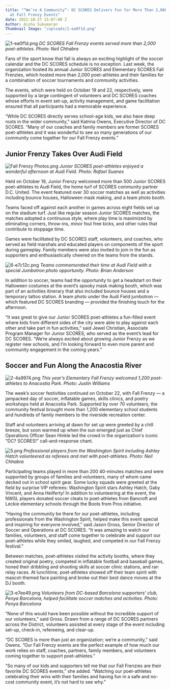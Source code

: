 ```yaml
---
title: "“We’re A Community”: DC SCORES Delivers Fun for More Than 2,000 Poet-Athletes
  at Fall Frenzy Events"
date: 2022-10-27 15:07:00 Z
Author: Aishu Sukumaran
Thumbnail Image: "/uploads/1-ea0f1d.png"
---
```


![1-ea0f1d.png](/uploads/1-ea0f1d.png)
*DC SCORES Fall Frenzy events served more than 2,000 poet-athletes. Photo: Neil Chhabra*

Fans of the sport know that fall is always an exciting highlight of the soccer calendar and the DC SCORES schedule is no exception. Last week, the organization hosted its annual Junior SCORES and Elementary SCORES Fall Frenzies, which hosted more than 2,000 poet-athletes and their families for a combination of soccer tournaments and community activities.









The events, which were held on October 19 and 22, respectively, were supported by a large contingent of volunteers and DC SCORES coaches whose efforts in event set-up, activity management, and game facilitation ensured that all participants had a memorable experience.

“While DC SCORES directly serves school-age kids, we also have deep roots in the wider community,” said Katrina Owens, Executive Director of DC SCORES. “Many of our coaches and family members are former SCORES poet-athletes and it was wonderful to see so many generations of our community come together for our Fall Frenzy events.”

## Junior Frenzy Takes Over Audi Field
![Fall Frenzy Photos.png](/uploads/Fall%20Frenzy%20Photos.png)
*Junior SCORES poet-athletes enjoyed a wonderful afternoon at Audi Field. Photo: Rafael Suanes*

Held on October 19, Junior Frenzy welcomed more than 500 Junior SCORES poet-athletes to Audi Field, the home turf of SCORES community partner D.C. United. The event featured over 30 soccer matches as well as activities including bounce houses, Halloween mask making, and a team photo booth.

Teams faced off against each another in games across eight fields set up on the stadium turf. Just like regular season Junior SCORES matches, the matches adopted a continuous style, where play time is maximized by eliminating corners, throw-ins, minor foul free kicks, and other rules that contribute to stoppage time.

Games were facilitated by DC SCORES staff, volunteers, and coaches, who served as field marshals and educated players on components of the sport during gameplay. Family members were also invited to join in the fun as supporters and enthusiastically cheered on the teams from the stands.

![6-e7c12c.png](/uploads/6-e7c12c.png)
*Teams commemorated their time at Audi Field with a special Jumbotron photo opportunity. Photo: Brian Anderson*

In addition to soccer, teams had the opportunity to get a headstart on their Halloween costumes at the event’s spooky mask making booth, which was part of an activities itinerary that also included bounce houses and a temporary tattoo station. A team photo under the Audi Field jumbotron — which featured DC SCORES branding — provided the finishing touch for the afternoon.

“It was great to give our Junior SCORES poet-athletes a fun-filled event where kids from different sides of the city were able to play against each other and take part in fun activities,” said Jewel Christian, Associate Program Manager for Junior SCORES, who served as the event’s lead for DC SCORES. “We’re always excited about growing Junior Frenzy as we register new schools, and I’m looking forward to even more parent and community engagement in the coming years.”

## Soccer and Fun Along the Anacostia River

![2-4a9974.png](/uploads/2-4a9974.png)
*This year's Elementary Fall Frenzy welcomed 1,200 poet-athletes to Anacostia Park. Photo: Justin Williams*

The week’s soccer festivities continued on October 22, with Fall Frenzy — a jampacked day of soccer, inflatable games, skills clinics, and poetry workshops held at Anacostia Park. Supported by over 70 volunteers, the community festival brought more than 1,200 elementary school students and hundreds of family members to the riverside recreation center.

Staff and volunteers arriving at dawn for set up were greeted by a chill breeze, but soon warmed up when the sun emerged just as Chief Operations Officer Sean Hinkle led the crowd in the organization's iconic "DC? SCORES!" call-and-response chant.

![5.png](/uploads/5.png)
*Professional players from the Washington Spirit including Ashley Hatch volunteered as referees and met with poet-athletes. Photo: Neil Chhabra*

Participating teams played in more than 200 40-minutes matches and were supported by groups of families and volunteers, many of whom came decked out in school spirit gear. Some lucky squads were greeted at the field by surprise VIP referees: Washington Spirit stars Ashley Hatch, Gaby Vincent, and Anna Heilferty! In addition to volunteering at the event, the NWSL players donated soccer cleats to poet-athletes from Bancroft and Leckie elementary schools through the Boots from Pros initiative.

“Having the community be there for our poet-athletes, including professionals from the Washington Spirit, helped make this event special and inspiring for everyone involved,” said Jason Gross, Senior Director of Soccer and Operations at DC SCORES. “It was amazing to watch our families, volunteers, and staff come together to celebrate and support our poet-athletes while they smiled, laughed, and competed in our Fall Frenzy festival.”

Between matches, poet-athletes visited the activity booths, where they created original poetry, competed in inflatable football and baseball games, honed their dribbling and shooting skills at soccer clinic stations, and ran relay races. At lunchtime, poet-athletes showed off their team spirit with mascot-themed face painting and broke out their best dance moves at the DJ booth.

![3-e7ee49.png](/uploads/3-e7ee49.png)
*Volunteers from DC-based Barcelona supporters' club, Penya Barcelona, helped facilitate soccer matches and activities. Photo: Penya Barcelona*

“None of this would have been possible without the incredible support of our volunteers,” said Gross. Drawn from a range of DC SCORES partners across the District, volunteers assisted at every stage of the event including set-up, check-in, refereeing, and clear-up.

“DC SCORES is more than just an organization; we’re a community,” said Owens. “Our Fall Frenzy events are the perfect example of how much our work relies on staff, coaches, partners, family members, and volunteers coming together to support poet-athletes.”

“So many of our kids and supporters tell me that our Fall Frenzies are their favorite DC SCORES events,” she added. “Watching our poet-athletes celebrating their wins with their families and having fun in a safe and no-cost community event, it’s not hard to see why.”